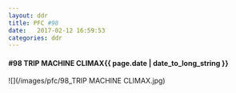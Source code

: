 ```yaml
---
layout: ddr
title: PFC #98
date:   2017-02-12 16:59:53
categories: ddr
---
```

#### **#98** TRIP MACHINE CLIMAX<span class="pull-right">{{ page.date | date_to_long_string }}</span>
![](/images/pfc/98_TRIP MACHINE CLIMAX.jpg)
